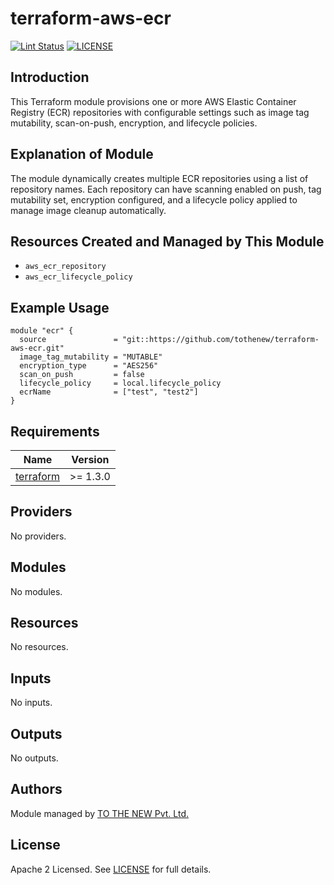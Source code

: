 # terraform-aws-ecr

[![Lint Status](https://github.com/tothenew/terraform-aws-template/workflows/Lint/badge.svg)](https://github.com/tothenew/terraform-aws-template/actions)
[![LICENSE](https://img.shields.io/github/license/tothenew/terraform-aws-template)](https://github.com/tothenew/terraform-aws-template/blob/master/LICENSE)


## Introduction

This Terraform module provisions one or more AWS Elastic Container Registry (ECR) repositories with configurable settings such as image tag mutability, scan-on-push, encryption, and lifecycle policies.

## Explanation of Module

The module dynamically creates multiple ECR repositories using a list of repository names. Each repository can have scanning enabled on push, tag mutability set, encryption configured, and a lifecycle policy applied to manage image cleanup automatically.

## Resources Created and Managed by This Module

- `aws_ecr_repository`
- `aws_ecr_lifecycle_policy`

## Example Usage

```hcl
module "ecr" {
  source               = "git::https://github.com/tothenew/terraform-aws-ecr.git"
  image_tag_mutability = "MUTABLE"
  encryption_type      = "AES256"
  scan_on_push         = false
  lifecycle_policy     = local.lifecycle_policy
  ecrName              = ["test", "test2"]
}

```

<!-- BEGIN_TF_DOCS -->
## Requirements

| Name | Version |
|------|---------|
| <a name="requirement_terraform"></a> [terraform](#requirement\_terraform) | >= 1.3.0 |

## Providers

No providers.

## Modules

No modules.

## Resources

No resources.

## Inputs

No inputs.

## Outputs

No outputs.
<!-- END_TF_DOCS -->

## Authors

Module managed by [TO THE NEW Pvt. Ltd.](https://github.com/tothenew)

## License

Apache 2 Licensed. See [LICENSE](https://github.com/tothenew/terraform-aws-template/blob/main/LICENSE) for full details.
